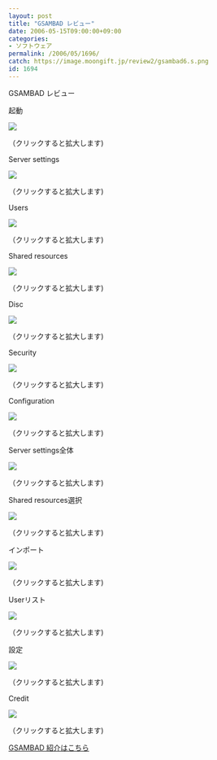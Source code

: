 ```yaml
---
layout: post
title: "GSAMBAD レビュー"
date: 2006-05-15T09:00:00+09:00
categories:
- ソフトウェア
permalink: /2006/05/1696/
catch: https://image.moongift.jp/review2/gsambad6.s.png
id: 1694
---
```

GSAMBAD レビュー  
<!--more-->

起動

  

[![](https://image.moongift.jp/review2/gsambad12.s.png)](https://image.moongift.jp/review2/gsambad12.png)  
  
（クリックすると拡大します)

  

Server settings

  

[![](https://image.moongift.jp/review2/gsambad11.s.png)](https://image.moongift.jp/review2/gsambad11.png)  
  
（クリックすると拡大します)

  

Users

  

[![](https://image.moongift.jp/review2/gsambad2.s.png)](https://image.moongift.jp/review2/gsambad2.png)  
  
（クリックすると拡大します)

  

Shared resources

  

[![](https://image.moongift.jp/review2/gsambad3.s.png)](https://image.moongift.jp/review2/gsambad3.png)  
  
（クリックすると拡大します)

  

Disc

  

[![](https://image.moongift.jp/review2/gsambad4.s.png)](https://image.moongift.jp/review2/gsambad4.png)  
  
（クリックすると拡大します)

  

Security

  

[![](https://image.moongift.jp/review2/gsambad5.s.png)](https://image.moongift.jp/review2/gsambad5.png)  
  
（クリックすると拡大します)

  

Configuration

  

[![](https://image.moongift.jp/review2/gsambad6.s.png)](https://image.moongift.jp/review2/gsambad6.png)  
  
（クリックすると拡大します)

  

Server settings全体

  

[![](https://image.moongift.jp/review2/gsambad7.s.png)](https://image.moongift.jp/review2/gsambad7.png)  
  
（クリックすると拡大します)

  

Shared resources選択

  

[![](https://image.moongift.jp/review2/gsambad8.s.png)](https://image.moongift.jp/review2/gsambad8.png)  
  
（クリックすると拡大します)

  

インポート

  

[![](https://image.moongift.jp/review2/gsambad9.s.png)](https://image.moongift.jp/review2/gsambad9.png)  
  
（クリックすると拡大します)

  

Userリスト

  

[![](https://image.moongift.jp/review2/gsambad13.s.png)](https://image.moongift.jp/review2/gsambad13.png)  
  
（クリックすると拡大します)

  

設定

  

[![](https://image.moongift.jp/review2/gsambad10.s.png)](https://image.moongift.jp/review2/gsambad10.png)  
  
（クリックすると拡大します)

  

Credit

  

  

[![](https://image.moongift.jp/review2/gsambad1.s.png)](https://image.moongift.jp/review2/gsambad1.png)  
  
（クリックすると拡大します)

  

[GSAMBAD 紹介はこちら](http://oss.moongift.jp/intro/i-1691.html)

